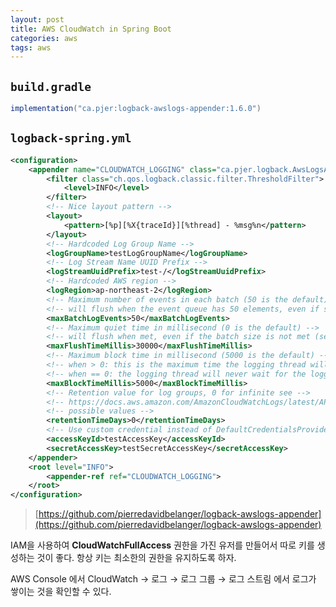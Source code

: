 ```yaml
---
layout: post
title: AWS CloudWatch in Spring Boot
categories: aws
tags: aws
---
```


## `build.gradle`

```gradle
implementation("ca.pjer:logback-awslogs-appender:1.6.0")
```

## `logback-spring.yml`

```xml
<configuration>
    <appender name="CLOUDWATCH_LOGGING" class="ca.pjer.logback.AwsLogsAppender">
        <filter class="ch.qos.logback.classic.filter.ThresholdFilter">
            <level>INFO</level>
        </filter>
        <!-- Nice layout pattern -->
        <layout>
            <pattern>[%p][%X{traceId}][%thread] - %msg%n</pattern>
        </layout>
        <!-- Hardcoded Log Group Name -->
        <logGroupName>testLogGroupName</logGroupName>
        <!-- Log Stream Name UUID Prefix -->
        <logStreamUuidPrefix>test-/</logStreamUuidPrefix>
        <!-- Hardcoded AWS region -->
        <logRegion>ap-northeast-2</logRegion>
        <!-- Maximum number of events in each batch (50 is the default) -->
        <!-- will flush when the event queue has 50 elements, even if still in quiet time (see maxFlushTimeMillis) -->
        <maxBatchLogEvents>50</maxBatchLogEvents>
        <!-- Maximum quiet time in millisecond (0 is the default) -->
        <!-- will flush when met, even if the batch size is not met (see maxBatchLogEvents) -->
        <maxFlushTimeMillis>30000</maxFlushTimeMillis>
        <!-- Maximum block time in millisecond (5000 is the default) -->
        <!-- when > 0: this is the maximum time the logging thread will wait for the logger, -->
        <!-- when == 0: the logging thread will never wait for the logger, discarding events while the queue is full -->
        <maxBlockTimeMillis>5000</maxBlockTimeMillis>
        <!-- Retention value for log groups, 0 for infinite see -->
        <!-- https://docs.aws.amazon.com/AmazonCloudWatchLogs/latest/APIReference/API_PutRetentionPolicy.html for other -->
        <!-- possible values -->
        <retentionTimeDays>0</retentionTimeDays>
        <!-- Use custom credential instead of DefaultCredentialsProvider -->
        <accessKeyId>testAccessKey</accessKeyId>
        <secretAccessKey>testSecretAccessKey</secretAccessKey>
    </appender>
    <root level="INFO">
        <appender-ref ref="CLOUDWATCH_LOGGING">
    </root>
</configuration>
```

> [https://github.com/pierredavidbelanger/logback-awslogs-appender](https://github.com/pierredavidbelanger/logback-awslogs-appender)

IAM을 사용하여 **CloudWatchFullAccess** 권한을 가진 유저를 만들어서 따로 키를 생성하는 것이 좋다. 항상 키는 최소한의 권한을 유지하도록 하자.

AWS Console 에서 CloudWatch → 로그 → 로그 그룹 → 로그 스트림 에서 로그가 쌓이는 것을 확인할 수 있다.